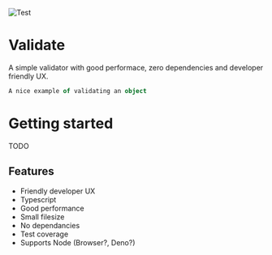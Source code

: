 ![Test](https://github.com/rossholdway/validate/actions/workflows/test.yml/badge.svg)

# Validate
A simple validator with good performace, zero dependencies and developer friendly UX.

```Typescript
A nice example of validating an object
```

# Getting started

TODO

## Features

- Friendly developer UX
- Typescript
- Good performance
- Small filesize
- No dependancies
- Test coverage
- Supports Node (Browser?, Deno?)
